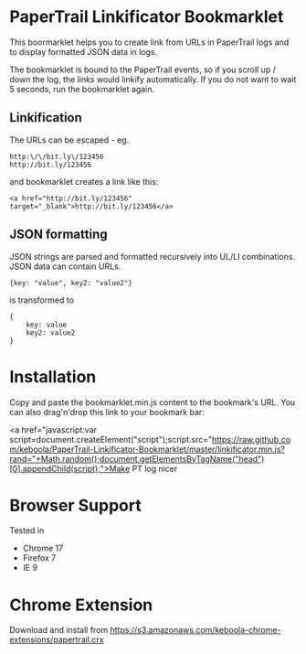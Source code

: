 # PaperTrail Linkificator Bookmarklet

This boormarklet helps you to create link from URLs in PaperTrail logs and to display formatted JSON data in logs.

The bookmarklet is bound to the PaperTrail events, so if you scroll up / down the log, the links would linkify automatically. If you do not want to wait 5 seconds, run the bookmarklet again.

## Linkification

The URLs can be escaped - eg.

	http:\/\/bit.ly\/123456
	http://bit.ly/123456

and bookmarklet creates a link like this:

	<a href="http://bit.ly/123456" target="_blank">http://bit.ly/123456</a>

## JSON formatting


JSON strings are parsed and formatted recursively into UL/LI combinations. JSON data can contain URLs.

	{key: "value", key2: "value2"}

is transformed to

	{
		key: value
		key2: value2
	}


# Installation

Copy and paste the bookmarklet.min.js content to the bookmark's URL. You can also drag'n'drop this link to your bookmark bar:

<a href="javascript:var script=document.createElement("script");script.src="https://raw.github.com/keboola/PaperTrail-Linkificator-Bookmarklet/master/linkificator.min.js?rand="+Math.random();document.getElementsByTagName("head")[0].appendChild(script);">Make PT log nicer</a>

# Browser Support

Tested in

  * Chrome 17
  * Firefox 7
  * IE 9

# Chrome Extension

Download and install from https://s3.amazonaws.com/keboola-chrome-extensions/papertrail.crx